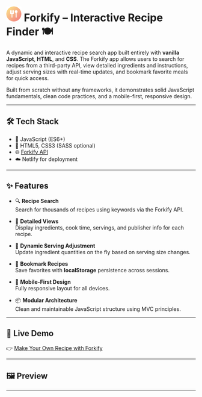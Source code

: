 # <img src="src/img/favicon.png" alt="Forkify" width="40" height="40"> Forkify – Interactive Recipe Finder 🍽️

A dynamic and interactive recipe search app built entirely with **vanilla JavaScript**, **HTML**, and **CSS**. The Forkify app allows users to search for recipes from a third-party API, view detailed ingredients and instructions, adjust serving sizes with real-time updates, and bookmark favorite meals for quick access.

Built from scratch without any frameworks, it demonstrates solid JavaScript fundamentals, clean code practices, and a mobile-first, responsive design.

---

## 🛠 Tech Stack

- 🧠 JavaScript (ES6+)
- 🎨 HTML5, CSS3 (SASS optional)
- 🌐 [Forkify API](https://forkify-api.herokuapp.com/)
- ☁️ Netlify for deployment

---

## ✨ Features

- 🔍 **Recipe Search**  
  Search for thousands of recipes using keywords via the Forkify API.

- 📄 **Detailed Views**  
  Display ingredients, cook time, servings, and publisher info for each recipe.

- 🧮 **Dynamic Serving Adjustment**  
  Update ingredient quantities on the fly based on serving size changes.

- 📌 **Bookmark Recipes**  
  Save favorites with **localStorage** persistence across sessions.

- 📱 **Mobile-First Design**  
  Fully responsive layout for all devices.

- 📦 **Modular Architecture**  
  Clean and maintainable JavaScript structure using MVC principles.

---

## 🚀 Live Demo

👉 [Make Your Own Recipe with Forkify](https://forkify-daheekim.netlify.app/)

---

## 🖼 Preview


---
